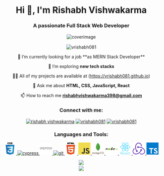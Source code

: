 <h1 align="center">Hi 👋, I'm Rishabh Vishwakarma</h1>
<h3 align="center">A passionate Full Stack Web Developer</h3>

<!-- ![logo](https://github.com/vrishabh081/vrishabh081/blob/main/cover.jpg) -->

<div align="center">
<img align="center" src = "https://i.giphy.com/media/qgQUggAC3Pfv687qPC/giphy.webp" alt="coverimage"  />
</div>



<p align="center"> <img align="center" src="https://komarev.com/ghpvc/?username=vrishabh081&label=Profile%20views&color=0e75b6&style=flat" alt="vrishabh081" /> </p>
<div align="center">
🔭 I’m currently looking for a job **as MERN Stack Developer**

🌱 I’m exploring **new tech stacks**

👨‍💻 All of my projects are available at (https://vrishabh081.github.io)

💬 Ask me about **HTML, CSS, JavaScript, React**

📫 How to reach me **rishabhvishwakarma398@gmail.com**</div>

<h3 align="center">Connect with me:</h3>
<p align="center">
  <div align="center"> 

<a href="https://www.linkedin.com/in/rishabh-vishwakarma-35028323a/" target="blank"><img align="center" src="https://raw.githubusercontent.com/rahuldkjain/github-profile-readme-generator/master/src/images/icons/Social/linked-in-alt.svg" alt="rishabh vishwakarma" height="30" width="40" /></a>
<a href="https://codesandbox.com/vrishabh081" target="blank"><img align="center" src="https://raw.githubusercontent.com/rahuldkjain/github-profile-readme-generator/master/src/images/icons/Social/codesandbox.svg" alt="vrishabh081" height="30" width="40" /></a>
<a href="https://auth.geeksforgeeks.org/user/vrishabh081" target="blank"><img align="center" src="https://raw.githubusercontent.com/rahuldkjain/github-profile-readme-generator/master/src/images/icons/Social/geeks-for-geeks.svg" alt="vrishabh081" height="30" width="40" /></a>
</div>
</p>

<h3 align="center">Languages and Tools:</h3>
<p align="center">
<div align="center">
 <a href="https://www.w3schools.com/css/" target="_blank" rel="noreferrer"> <img src="https://raw.githubusercontent.com/devicons/devicon/master/icons/css3/css3-original-wordmark.svg" alt="css3" width="40" height="40"/> </a> <a href="https://www.cypress.io" target="_blank" rel="noreferrer"> <img src="https://raw.githubusercontent.com/simple-icons/simple-icons/6e46ec1fc23b60c8fd0d2f2ff46db82e16dbd75f/icons/cypress.svg" alt="cypress" width="40" height="40"/> </a> <a href="https://expressjs.com" target="_blank" rel="noreferrer"> <img src="https://raw.githubusercontent.com/devicons/devicon/master/icons/express/express-original-wordmark.svg" alt="express" width="40" height="40"/> </a> <a href="https://git-scm.com/" target="_blank" rel="noreferrer"> <img src="https://www.vectorlogo.zone/logos/git-scm/git-scm-icon.svg" alt="git" width="40" height="40"/> </a> <a href="https://www.w3.org/html/" target="_blank" rel="noreferrer"> <img src="https://raw.githubusercontent.com/devicons/devicon/master/icons/html5/html5-original-wordmark.svg" alt="html5" width="40" height="40"/> </a> <a href="https://developer.mozilla.org/en-US/docs/Web/JavaScript" target="_blank" rel="noreferrer"> <img src="https://raw.githubusercontent.com/devicons/devicon/master/icons/javascript/javascript-original.svg" alt="javascript" width="40" height="40"/> </a> <a href="https://www.mongodb.com/" target="_blank" rel="noreferrer"> <img src="https://raw.githubusercontent.com/devicons/devicon/master/icons/mongodb/mongodb-original-wordmark.svg" alt="mongodb" width="40" height="40"/> </a> <a href="https://nodejs.org" target="_blank" rel="noreferrer"> <img src="https://raw.githubusercontent.com/devicons/devicon/master/icons/nodejs/nodejs-original-wordmark.svg" alt="nodejs" width="40" height="40"/> </a> <a href="https://reactjs.org/" target="_blank" rel="noreferrer"> <img src="https://raw.githubusercontent.com/devicons/devicon/master/icons/react/react-original-wordmark.svg" alt="react" width="40" height="40"/> </a> <a href="https://redux.js.org" target="_blank" rel="noreferrer"> <img src="https://raw.githubusercontent.com/devicons/devicon/master/icons/redux/redux-original.svg" alt="redux" width="40" height="40"/> </a> <a href="https://www.typescriptlang.org/" target="_blank" rel="noreferrer"> <img src="https://raw.githubusercontent.com/devicons/devicon/master/icons/typescript/typescript-original.svg" alt="typescript" width="40" height="40"/> </a> 
</div>
</p>

<div align="center"><img src = "https://github-readme-streak-stats.herokuapp.com/?user=vrishabh081" /></div>
<div align="center"><img src = "https://github-readme-stats.vercel.app/api/top-langs/?username=vrishabh081&layout=compact&theme=vision-friendly-dark" /></div>

